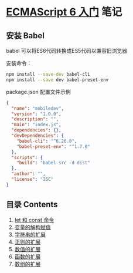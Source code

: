 # [ECMAScript 6 入门](http://es6.ruanyifeng.com/) 笔记

## 安装 Babel 

babel 可以将ES6代码转换成ES5代码以兼容旧浏览器

安装命令：

```sh
npm install --save-dev babel-cli
npm install --save dev babel-preset-env
```

package.json 配置文件示例

```json
{
  "name": "mobiledev",
  "version": "1.0.0",
  "description": "",
  "main": "index.js",
  "dependencies": {},
  "devDependencies": {
    "babel-cli": "^6.26.0",
    "babel-preset-env": "^1.7.0"
  },
  "scripts": {
    "build": "babel src -d dist"
  },
  "author": "",
  "license": "ISC"
}
``` 

## 目录 Contents

1. [let 和 const 命令](http://es6.ruanyifeng.com/#docs/let)
1. [变量的解构赋值](destructuring/readme.md)
1. [字符串的扩展](string/readme.md)
1. [正则的扩展](regex/readme.md)
1. [数值的扩展](http://es6.ruanyifeng.com/#docs/number)
1. [函数的扩展](function/readme.md)
1. [数组的扩展](array/readme.md)
